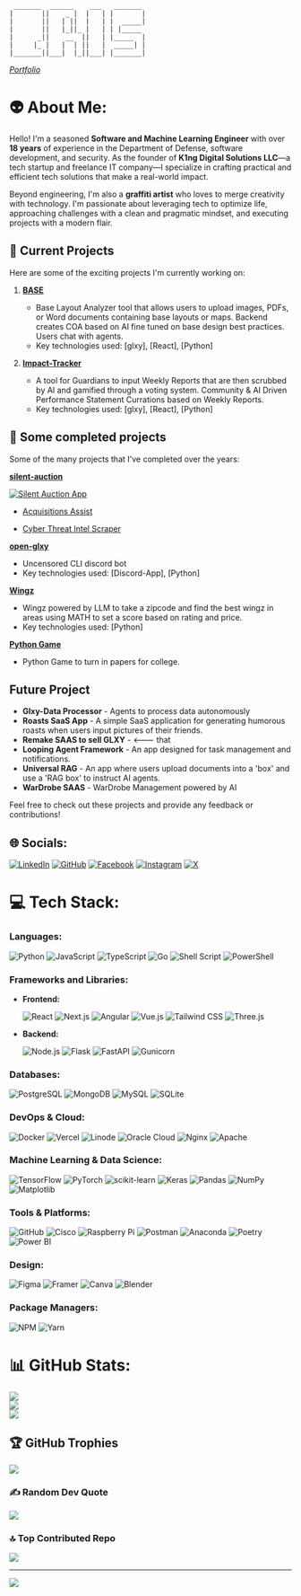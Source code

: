 ```
 _______  ______    ___   _______ 
|       ||    _ |  |   | |       |
|       ||   | ||  |   | |  _____|
|       ||   |_||_ |   | | |_____ 
|      _||    __  ||   | |_____  |
|     |_ |   |  | ||   |  _____| |
|_______||___|  |_||___| |_______|

```
*[Portfolio](https://edgefolio-94wufrw6r-lordbuffclouds-projects.vercel.app/)*

# 👽 About Me:

Hello! I'm a seasoned **Software and Machine Learning Engineer** with over **18 years** of experience in the Department of Defense, software development, and security. As the founder of **K1ng Digital Solutions LLC**—a tech startup and freelance IT company—I specialize in crafting practical and efficient tech solutions that make a real-world impact.

Beyond engineering, I'm also a **graffiti artist** who loves to merge creativity with technology. I'm passionate about leveraging tech to optimize life, approaching challenges with a clean and pragmatic mindset, and executing projects with a modern flair.

## 🚀 Current Projects

Here are some of the exciting projects I'm currently working on:

1. **[BASE](https://github.com/lordbuffcloud/base.git)**
   - Base Layout Analyzer tool that allows users to upload images, PDFs, or Word documents containing base layouts or maps.
     Backend creates COA based on AI fine tuned on base design best practices. Users chat with agents.
   - Key technologies used: [glxy], [React], [Python]
  
2. **[Impact-Tracker](https://github.com/lordbuffcloud/impact-tracker)**
   - A tool for Guardians to input Weekly Reports that are then scrubbed by AI and gamified through a voting system. Community & AI Driven Performance Statement Currations based on Weekly Reports.
   - Key technologies used: [glxy], [React], [Python]

## 🚀 Some completed projects

Some of the many projects that I've completed over the years:

   **[silent-auction](https://github.com/lordbuffcloud/silent-auction.git)**

[![Silent Auction App](https://img.youtube.com/vi/YOUTUBE_VIDEO_ID/0.jpg)](https://youtu.be/iSklAEk6Knw)

  
   - [Acquisitions Assist](https://acquisitions.ngrok.dev/)
     
   - [Cyber Threat Intel Scraper](https://cis.ngrok.app/)
     
  **[open-glxy](https://github.com/lordbuffcloud/open-glxy.git)**
   - Uncensored CLI discord bot
   - Key technologies used: [Discord-App], [Python]

  **[Wingz](https://github.com/lordbuffcloud/wingz.git)**
   - Wingz powered by LLM to take a zipcode and find the best wingz in areas using MATH to set a score based on rating and price.
   - Key technologies used: [Python]
  
  **[Python Game](https://github.com/lordbuffcloud/sawgame.git)**
   - Python Game to turn in papers for college.


## Future Project

- **Glxy-Data Processor** - Agents to process data autonomously 
- **Roasts SaaS App** - A simple SaaS application for generating humorous roasts when users input pictures of their friends.
- **Remake SAAS to sell GLXY** - <--- that
- **Looping Agent Framework** - An app designed for task management and notifications.
- **Universal RAG** - An app where users upload documents into a 'box' and use a 'RAG box' to instruct AI agents.
- **WarDrobe SAAS** - WarDrobe Management powered by AI
  
Feel free to check out these projects and provide any feedback or contributions!
## 🌐 Socials:

[![LinkedIn](https://img.shields.io/badge/LinkedIn-%230077B5.svg?style=flat&logo=linkedin&logoColor=white)](https://linkedin.com/in/cristopher-king-baa981272) [![GitHub](https://img.shields.io/badge/GitHub-%23121011.svg?style=flat&logo=github&logoColor=white)](https://github.com/lordbuffcloud) [![Facebook](https://img.shields.io/badge/Facebook-%231877F2.svg?style=flat&logo=facebook&logoColor=white)](https://facebook.com/occultmystagogue) [![Instagram](https://img.shields.io/badge/Instagram-%23E4405F.svg?style=flat&logo=instagram&logoColor=white)](https://instagram.com/occultmystagogue) [![X](https://img.shields.io/badge/X-%231DA1F2.svg?style=flat&logo=x&logoColor=white)](https://x.com/kingcris)

# 💻 Tech Stack:

### **Languages:**

![Python](https://img.shields.io/badge/Python-%233776AB.svg?style=for-the-badge&logo=python&logoColor=white)
![JavaScript](https://img.shields.io/badge/JavaScript-%23F7DF1E.svg?style=for-the-badge&logo=javascript&logoColor=black)
![TypeScript](https://img.shields.io/badge/TypeScript-%23007ACC.svg?style=for-the-badge&logo=typescript&logoColor=white)
![Go](https://img.shields.io/badge/Go-%2300ADD8.svg?style=for-the-badge&logo=go&logoColor=white)
![Shell Script](https://img.shields.io/badge/Shell_Script-%23121011.svg?style=for-the-badge&logo=gnu-bash&logoColor=white)
![PowerShell](https://img.shields.io/badge/PowerShell-%235391FE.svg?style=for-the-badge&logo=powershell&logoColor=white)

### **Frameworks and Libraries:**

- **Frontend:**

  ![React](https://img.shields.io/badge/React-%2320232A.svg?style=for-the-badge&logo=react&logoColor=%2361DAFB)
  ![Next.js](https://img.shields.io/badge/Next.js-%23000000.svg?style=for-the-badge&logo=nextdotjs&logoColor=white)
  ![Angular](https://img.shields.io/badge/Angular-%23DD0031.svg?style=for-the-badge&logo=angular&logoColor=white)
  ![Vue.js](https://img.shields.io/badge/Vue.js-%234FC08D.svg?style=for-the-badge&logo=vuedotjs&logoColor=white)
  ![Tailwind CSS](https://img.shields.io/badge/Tailwind_CSS-%2338B2AC.svg?style=for-the-badge&logo=tailwind-css&logoColor=white)
  ![Three.js](https://img.shields.io/badge/Three.js-%23000000.svg?style=for-the-badge&logo=threedotjs&logoColor=white)

- **Backend:**

  ![Node.js](https://img.shields.io/badge/Node.js-%23339933.svg?style=for-the-badge&logo=nodedotjs&logoColor=white)
  ![Flask](https://img.shields.io/badge/Flask-%23000000.svg?style=for-the-badge&logo=flask&logoColor=white)
  ![FastAPI](https://img.shields.io/badge/FastAPI-%2300C7B7.svg?style=for-the-badge&logo=fastapi&logoColor=white)
  ![Gunicorn](https://img.shields.io/badge/Gunicorn-%298729.svg?style=for-the-badge&logo=gunicorn&logoColor=white)

### **Databases:**

![PostgreSQL](https://img.shields.io/badge/PostgreSQL-%23316192.svg?style=for-the-badge&logo=postgresql&logoColor=white)
![MongoDB](https://img.shields.io/badge/MongoDB-%2347A248.svg?style=for-the-badge&logo=mongodb&logoColor=white)
![MySQL](https://img.shields.io/badge/MySQL-%234479A1.svg?style=for-the-badge&logo=mysql&logoColor=white)
![SQLite](https://img.shields.io/badge/SQLite-%2307405E.svg?style=for-the-badge&logo=sqlite&logoColor=white)

### **DevOps & Cloud:**

![Docker](https://img.shields.io/badge/Docker-%230db7ed.svg?style=for-the-badge&logo=docker&logoColor=white)
![Vercel](https://img.shields.io/badge/Vercel-%23000000.svg?style=for-the-badge&logo=vercel&logoColor=white)
![Linode](https://img.shields.io/badge/Linode-%2300A95C.svg?style=for-the-badge&logo=linode&logoColor=white)
![Oracle Cloud](https://img.shields.io/badge/Oracle_Cloud-F80000?style=for-the-badge&logo=oracle&logoColor=white)
![Nginx](https://img.shields.io/badge/Nginx-%23009639.svg?style=for-the-badge&logo=nginx&logoColor=white)
![Apache](https://img.shields.io/badge/Apache-%23D42029.svg?style=for-the-badge&logo=apache&logoColor=white)

### **Machine Learning & Data Science:**

![TensorFlow](https://img.shields.io/badge/TensorFlow-%23FF6F00.svg?style=for-the-badge&logo=tensorflow&logoColor=white)
![PyTorch](https://img.shields.io/badge/PyTorch-%23EE4C2C.svg?style=for-the-badge&logo=pytorch&logoColor=white)
![scikit-learn](https://img.shields.io/badge/Scikit--Learn-%23F7931E.svg?style=for-the-badge&logo=scikitlearn&logoColor=white)
![Keras](https://img.shields.io/badge/Keras-%23D00000.svg?style=for-the-badge&logo=keras&logoColor=white)
![Pandas](https://img.shields.io/badge/Pandas-%23150458.svg?style=for-the-badge&logo=pandas&logoColor=white)
![NumPy](https://img.shields.io/badge/NumPy-%23013243.svg?style=for-the-badge&logo=numpy&logoColor=white)
![Matplotlib](https://img.shields.io/badge/Matplotlib-%23ffffff.svg?style=for-the-badge&logo=matplotlib&logoColor=black)

### **Tools & Platforms:**

![GitHub](https://img.shields.io/badge/GitHub-%23121011.svg?style=for-the-badge&logo=github&logoColor=white)
![Cisco](https://img.shields.io/badge/Cisco-%23049fd9.svg?style=for-the-badge&logo=cisco&logoColor=black)
![Raspberry Pi](https://img.shields.io/badge/Raspberry_Pi-%23C51A4A.svg?style=for-the-badge&logo=raspberrypi&logoColor=white)
![Postman](https://img.shields.io/badge/Postman-%23FF6C37.svg?style=for-the-badge&logo=postman&logoColor=white)
![Anaconda](https://img.shields.io/badge/Anaconda-%2344A833.svg?style=for-the-badge&logo=anaconda&logoColor=white)
![Poetry](https://img.shields.io/badge/Poetry-%233B82F6.svg?style=for-the-badge&logo=poetry&logoColor=white)
![Power BI](https://img.shields.io/badge/Power_BI-%23F2C811.svg?style=for-the-badge&logo=powerbi&logoColor=black)

### **Design:**

![Figma](https://img.shields.io/badge/Figma-%23F24E1E.svg?style=for-the-badge&logo=figma&logoColor=white)
![Framer](https://img.shields.io/badge/Framer-%23000000.svg?style=for-the-badge&logo=framer&logoColor=white)
![Canva](https://img.shields.io/badge/Canva-%2300C4CC.svg?style=for-the-badge&logo=canva&logoColor=white)
![Blender](https://img.shields.io/badge/Blender-%23F5792A.svg?style=for-the-badge&logo=blender&logoColor=white)

### **Package Managers:**

![NPM](https://img.shields.io/badge/NPM-%23CB3837.svg?style=for-the-badge&logo=npm&logoColor=white)
![Yarn](https://img.shields.io/badge/Yarn-%232C8EBB.svg?style=for-the-badge&logo=yarn&logoColor=white)

# 📊 GitHub Stats:

![](https://github-readme-stats.vercel.app/api?username=lordbuffcloud&theme=dark&hide_border=false&include_all_commits=false&count_private=false)<br/>
![](https://github-readme-streak-stats.herokuapp.com/?user=lordbuffcloud&theme=dark&hide_border=false)<br/>
![](https://github-readme-stats.vercel.app/api/top-langs/?username=lordbuffcloud&theme=dark&hide_border=false&include_all_commits=false&count_private=false&layout=compact)

## 🏆 GitHub Trophies

![](https://github-profile-trophy.vercel.app/?username=lordbuffcloud&theme=radical&no-frame=true&no-bg=true&margin-w=4)

### ✍️ Random Dev Quote

![](https://quotes-github-readme.vercel.app/api?type=horizontal&theme=merko)

### 🔝 Top Contributed Repo

![](https://github-contributor-stats.vercel.app/api?username=lordbuffcloud&limit=5&theme=dark&combine_all_yearly_contributions=true)

---

[![](https://visitcount.itsvg.in/api?id=lordbuffcloud&icon=0&color=3)](https://visitcount.itsvg.in)



